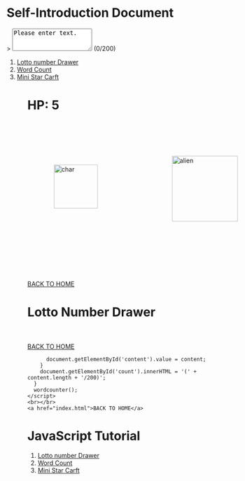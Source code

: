 <!DOCTYPE html>
<html lang ="ko">
  <head>
    <meta charset="utf-8">
    <meta name="viewport" content="width=device-width">
    <title>JavaScript Tutorial</title><!DOCTYPE html>
<html>
  <head>
    <title>Word Counter</title>
  </head>
  <body>
    <h1>Self-Introduction Document</h1>
            <!--event & event-handling-->>
    <textarea onkeydown='wordcounter();' class="form-control" rows="3" id="content">Please enter text.</textarea>
    <span id="count">(0/200)</span>
    <script>
      function wordcounter() 
      {
        //DOM
        var content = document.getElementById('content').value;
        if (content.length > 200)
        {
          content = content.sbstring(0,200);
<!DOCTYPE html>
<html lang ="ko">
  <head>
    <meta charset="utf-8">
    <meta name="viewport" content="width=device-width">
    <title>JavaScript Tutorial</title>
    <link href="style.css" rel="stylesheet" type="text/css" />
  </head>
  <body>
    <h1>JavaScript Tutorial</h1>
    <script src="script.js"></script>
    <script>
        //insert text in html
        document.write('hello\n');
        //declare variabe and check data type
        var name = 'Jiwoo Ahn';
        var age = 20;
        //document.write(typeof name, "\n",  typeof age);
        document.write(name, "\n", age)
    </script>
    <ol>
      <li> <a href="random.html">Lotto number Drawer</a></li>
      <li> <a href="wordcount.html">Word Count</a></li>
      <li> <a href="ministar.html">Mini Star Carft</a></li>
    <ol>
  </body>
</html>
<!DOCTYPE html>
<html>
  <head>
      <title>Mini Star Craft</title>
      <style>
        .background{
          position: relative;
          background-image: url('background.png');
          background-size: 500px 330px;
          width: 500px;
          height: 330px;
        }
        #char{
          position: absolute;
          width: 100px;
          height: 100px;
          top: 100px;
          left: 60px;
          cursor: pointer;
        }
        #alien{
          position: absolute;
          width: 150px;
          height: 150px;
          top: 80px;
          right: 20px;
        }
        #attack{
          display: none;
          position: absolute;
          top: 140px;
          left: 150px;
          width: 50px;
          height: 30px;
          z-index: 2;
        }
      </style>
  </head>
  <body>
    <h1 id='hp'>HP: 5</h1>
    <div class='background'>
      <img id='char' src="char.png" alt="char">
      <img id='attack' src="attack.png" alt="attack">
      <img id='alien' src="alien.png" alt="alien">
    </div>
    <script 
    src="https://code.jquery.com/jquery-3.5.1.min.js"
    integrity="sha256-9/aliU8dGd2tb6OSsuzixeV4y/faTqgFtohetphbbj0="
    crossorigin="anonymous"></script>
    <script>
      //code.jquery.com
      //$(#id).val();
      var hp = 5;
      $('#char').click(function(){
        $('#attack').fadeIn();
        $('#attack').animate({left: '+300'});
        $('#attack').fadeOut(function(){
          //call back
          hp -= 1;
          $('#hp').text('HP: ' + hp);
          if(hp == 0){
            $('#alien').fadeOut();
          }
        });
        $('#attack').css({left:'150px'});
      });
    </script>
    <br></br>
    <a href="index.html">BACK TO HOME</a>
  </body>
</html>
<!DOCTYPE html>
<html>
  <head>
      <title>Lotto Number Drawer</title>
  </head>
  <body>
    <h1>Lotto Number Drawer</h1>
    <script>

      var lotto = [];
      while (lotto.length < 6) 
      {
        var num = parseInt(Math.random() * 45 + 1);
        if (lotto.indexOf(num) == -1) 
          lotto.push(num);
      }

      lotto.sort((a,b)=>a-b);

      var i;
      for(i = 0; i < 6; i++){
        document.write("<div>" + lotto[i] + "</div>");
      }
    </script>
    <a href="index.html">BACK TO HOME</a>
  </body>
</html>
<!DOCTYPE html>
<html>
  <head>
    <title>Word Counter</title>
  </head>
  <body>
    <h1>Self-Introduction Document</h1>
            <!--event & event-handling-->>
    <textarea onkeydown='wordcounter();' class="form-control" rows="3" id="content">Please enter text.</textarea>
    <span id="count">(0/200)</span>
    <script>
      function wordcounter() 
      {
        //DOM
        var content = document.getElementById('content').value;
        if (content.length > 200)
        {
          content = content.sbstring(0,200);
          document.getElementById('content').value = content;
        }
        document.getElementById('count').innerHTML = '(' + content.length + '/200)';
      }
      wordcounter();
    </script>
    <br></br>
    <a href="index.html">BACK TO HOME</a>
  </body>
</html>



          document.getElementById('content').value = content;
        }
        document.getElementById('count').innerHTML = '(' + content.length + '/200)';
      }
      wordcounter();
    </script>
    <br></br>
    <a href="index.html">BACK TO HOME</a>
  </body>
</html>
    <link href="style.css" rel="stylesheet" type="text/css" />
  </head>
  <body>
    <h1>JavaScript Tutorial</h1>
    <script src="script.js"></script>
    <script>
        //insert text in html
        document.write('hello\n');
        //declare variabe and check data type
        var name = 'Jiwoo Ahn';
        var age = 20;
        //document.write(typeof name, "\n",  typeof age);
        document.write(name, "\n", age)
    </script>
    <ol>
      <li> <a href="random.html">Lotto number Drawer</a></li>
      <li> <a href="wordcount.html">Word Count</a></li>
      <li> <a href="ministar.html">Mini Star Carft</a></li>
    <ol>
  </body>
</html>
